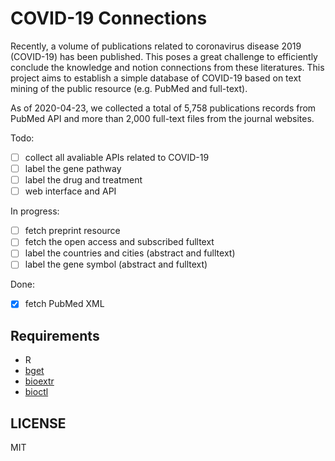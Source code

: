 # COVID-19 Connections

Recently, a volume of publications related to coronavirus disease 2019 (COVID-19) has been published. This poses a great challenge to efficiently conclude the knowledge and notion connections from these literatures. This project aims to establish a simple database of COVID-19 based on text mining of the public resource (e.g. PubMed and full-text).

As of 2020-04-23, we collected a total of 5,758 publications records from PubMed API and more than 2,000 full-text files from the journal websites.

Todo:

- [ ] collect all avaliable APIs related to COVID-19
- [ ] label the gene pathway
- [ ] label the drug and treatment
- [ ] web interface and API

In progress:

- [ ] fetch preprint resource
- [ ] fetch the open access and subscribed fulltext 
- [ ] label the countries and cities (abstract and fulltext)
- [ ] label the gene symbol (abstract and fulltext)

Done:

- [x] fetch PubMed XML

## Requirements

- R
- [bget](https://github.com/openanno/bget)
- [bioextr](https://github.com/openanno/bioextr)
- [bioctl](https://github.com/openanno/bioctl)

## LICENSE

MIT
